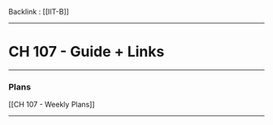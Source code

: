 Backlink : [[IIT-B]]

---

# CH 107 - Guide + Links

---

### Plans

  [[CH 107 - Weekly Plans]]

---